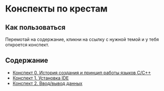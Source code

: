 # Конспекты по крестам

## Как пользоваться

Перемотай на содержание, кликни на ссылку с нужной темой и у тебя откроется конспект.

## Содержание

- [Конспект 0. История создания и принцип работы языков C/C++](/summaries/summary0.md)
- [Конспект 1. Установка IDE](/summaries/summary1.md)
- [Конспект 2. Ввод/вывод данных](/summaries/summary2.md)
